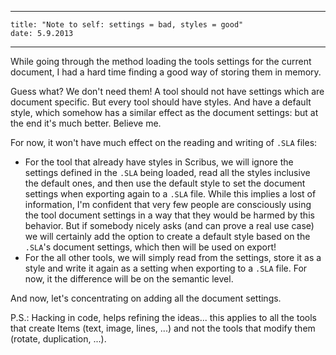 ----
    title: "Note to self: settings = bad, styles = good"
    date: 5.9.2013
----

While going through the method loading the tools settings for the current document, I had a hard time finding a good way of storing them in memory.

Guess what? We don't need them! A tool should not have settings which are document specific. But every tool should have styles. And have a default style, which somehow has a similar effect as the document settings: but at the end it's much better. Believe me.

For now, it won't have much effect on the reading and writing of `.SLA` files:

- For the tool that already have styles in Scribus, we will ignore the settings defined in the `.SLA` being loaded, read all the styles inclusive the default ones, and then use the default style to set the document settings when exporting again to a `.SLA` file. While this implies a lost of information, I'm confident that very few people are consciously using the tool document settings in a way that they would be harmed by this behavior. But if somebody nicely asks (and can prove a real use case) we will certainly add the option to create a default style based on the `.SLA`'s document settings, which then will be used on export!
- For the all other tools, we will simply read from the settings, store it as a style and write it again as a setting when exporting to a `.SLA` file. For now, it the difference will be on the semantic level.

And now, let's concentrating on adding all the document settings.

P.S.: Hacking in code, helps refining the ideas... this applies to all the tools that create Items (text, image, lines, ...) and not the tools that modify them (rotate, duplication, ...).

